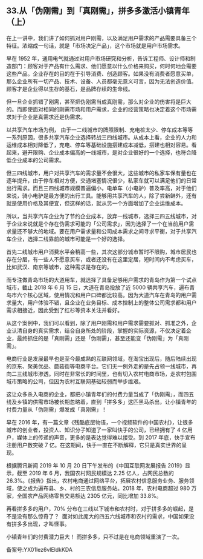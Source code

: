## 33.从「伪刚需」到「真刚需」，拼多多激活小镇青年（上）
在上一讲中，我们讲了如何抓对用户刚需，以及满足用户需求的产品需要具备三个特征。浓缩成一句话，就是「市场决定产品」，这个市场就是用户市场需求。


早在 1952 年，通用电气就通过对用户市场研究和分析，告诉工程师、设计师和制造部门：顾客对于产品有什么需求、他们愿意以什么价格来购买，何时何地会需要这些产品。企业存在的目的在于引导消费、创造顾客。如果没有消费者愿意买单，那么企业所有一切产品、技术、设备、人员都毫无意义可言，因为无法创造价值。顾客才是企业得以生存的基石，是品牌存续的生命线。


但一旦企业抓错了刚需，甚至把伪刚需当成真刚需，那么对企业的伤害将是巨大的。而即使面对相同的刚需市场和用户需求，企业的经营策略也决定着这个市场需求对于企业是真需求还是伪需求。


以共享汽车市场为例， 由于一二线城市的牌照限制、充电桩太少、停车成本等等一系列原因，很多共享汽车企业选择转战三四线城市。从成本上看，企业的人力和运维成本相对降低了，充电、停车等基础设施搭建成本减低，搭建也相对容易。看起来，避开限购、企业成本偏高的一线城市，是对企业很好的一个选择，也符合降低企业成本的公司需求。


但三四线城市，用户对共享汽车的需求量不会很大，这些城市的私家车保有量也在逐年提升，由于停车相对方便，交通堵塞情况很少，私家车就可以满足他们的日常出行需求。而且三四线城市规模普遍偏小，电单车（小电驴）普及率高，对于他们来说，骑小电驴是最方便的出行工具。能够用共享汽车的人，除了尝新鲜外，还有就是使用价格及其便宜，但这样的话，就从另一个方面增加了企业运维成本。


所以，当共享汽车企业为了节约企业成本，放弃一线城市，选择三四五线城市，对于企业来说就是个存在伪需求可能的「公司需求」，因为选择了一个在当前用户需求量还不够大的地域。要在用户需求量和公司成本需求之间寻求平衡，对于共享汽车企业，选择二线靠前的城市可能是一个好的选择。


首先二线城市用户消费水平会稍高一些，其次这部分城市暂时不限购，城市居民也存在分层，有一些人不愿意买车，或者还没有在这里定居，短时间内不考虑买车，比如武汉、南京等城市，这种需求是存在的。


而专注做青岛市场的大道用车，就选择了具备足够用户需求的青岛作为第一个试点城市，截止 2018 年 6 月 15 日，大道在青岛投放了近 5000 辆共享汽车，遍布青岛市六个核心区域，使用情况和用户口碑都比较高。因为大道汽车在青岛的用户需求量大，用户体验不错，且企业在业务目标、成本控制上的整体公司需求都和用户需求相接近，因此受到了红杉等资本关注并看好。


从这个案例中，我们可以看到，除了用户刚需和用户需求需要抓对、抓准之外，企业认清自身的真实需求，结合自身所处的阶段，掌握的实际资源，不仅决定着企业，最终抓住的是「真刚需」还是「伪刚需」，甚至还能变「伪刚需」为「真刚需」。


电商行业是发展最早也是至今最成熟的互联网领域，在淘宝出现后，随后陆续出现的京东、聚美优品、蘑菇街等电商平台。它们无一例外走的是先占领一线城市，再向二三线城市渗透。同时在非常长的时间里，也有切入农村电商市场，走农村包围城市策略的公司，但因为农村互联网基础较弱而举步维艰。


这让众多杀入电商的企业，都把小镇青年们的付费力量当成了「伪刚需」，而四五线及乡镇的供需市场被长期忽略着，直到「拼多多」这匹黑马杀出，让小镇青年的付费力量从「伪刚需」爆发成「真刚需」！


早在 2016 年，有一篇文章《残酷底层物语，一个视频软件的中国农村》，让很多城市的创业者，投资人、知识分子知道了一家叫快手的公司，已经拥有了 4 亿用户，媒体上的传递的声音，更多的是表达觉得难以接受。到 2017 年底，快手宣布注册用户数突破 7 亿。在这期间，快手一直在不断解释，它只是真实世界的呈现。


根据腾讯新闻 2019 年 10 月 20 日下午发布的《中国互联网发展报告 2019》显示，截至 2019 年 6 月，我国农村网民规模达 2.25 亿人，占网民总数的 26.3%。《报告》指出，农村电商通过网络平台，拓展农村信息服务业务、服务领域，使之成为遍布县、乡、村的三农信息服务站。2018 年，农村电商超过 980 万家，全国农产品网络零售交易额达 2305 亿元，同比增加 33.8%。


再看拼多多的用户，70% 分布在三线以下城市和农村时，对于拼多多的崛起，是不是没有那么惊奇了？  面对如此庞大的四五六线城市和农村的需求，中国如果没有拼多多出现，才叫怪事。


小镇青年们的付费潜力巨大！ 而拼多多，只不过是在电商领域重演了一次。


备案号:YX01lez6vlEldkKDA

